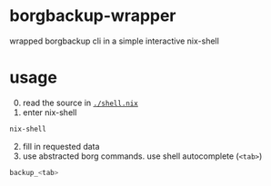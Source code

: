 # borgbackup-wrapper

wrapped borgbackup cli in a simple interactive nix-shell

# usage

0. read the source in [`./shell.nix`](./shell.nix)
1. enter nix-shell

```sh
nix-shell
```

2. fill in requested data
3. use abstracted borg commands. use shell autocomplete (`<tab>`)

```sh
backup_<tab>
```
